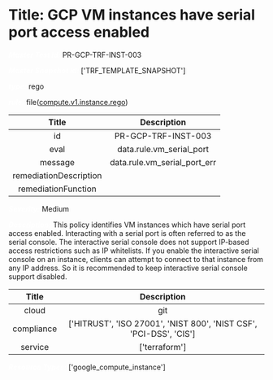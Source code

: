 



# Title: GCP VM instances have serial port access enabled


***<font color="white">Master Test Id:</font>*** PR-GCP-TRF-INST-003

***<font color="white">Master Snapshot Id:</font>*** ['TRF_TEMPLATE_SNAPSHOT']

***<font color="white">type:</font>*** rego

***<font color="white">rule:</font>*** file([compute.v1.instance.rego])  
  
  
  
  

|Title|Description|
| :---: | :---: |
|id|PR-GCP-TRF-INST-003|
|eval|data.rule.vm_serial_port|
|message|data.rule.vm_serial_port_err|
|remediationDescription||
|remediationFunction||


***<font color="white">Severity:</font>*** Medium

***<font color="white">Description:</font>*** This policy identifies VM instances which have serial port access enabled. Interacting with a serial port is often referred to as the serial console. The interactive serial console does not support IP-based access restrictions such as IP whitelists. If you enable the interactive serial console on an instance, clients can attempt to connect to that instance from any IP address. So it is recommended to keep interactive serial console support disabled.  
  
  

|Title|Description|
| :---: | :---: |
|cloud|git|
|compliance|['HITRUST', 'ISO 27001', 'NIST 800', 'NIST CSF', 'PCI-DSS', 'CIS']|
|service|['terraform']|


***<font color="white">Resource Types:</font>*** ['google_compute_instance']


[compute.v1.instance.rego]: https://github.com/prancer-io/prancer-compliance-test/tree/master/google/terraform/compute.v1.instance.rego
